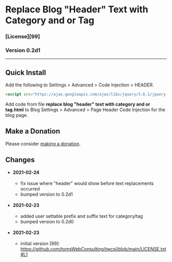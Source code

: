 # Replace Blog "Header" Text with Category and or Tag

### [License][99]

### Version 0.2d1

---

## Quick Install

Add the following to Settings > Advanced > Code Injection > HEADER.

```html
<script src="https://ajax.googleapis.com/ajax/libs/jquery/3.6.1/jquery.min.js"></script>
```

Add code from file **replace blog "header" text with category and or tag.html**
to Blog Settings > Advanced > Page Header Code Injection for the blog page.

## Make a Donation

Please consider [making a donation](https://github.com/tomsWebConsulting/twcsl#make-a-donation).

## Changes

* **2021-02-24**
<br><br>
  * fix issue where "header" would show before text replacements occurred
  * bumped version to 0.2d1
  <br><br>
* **2021-02-23**
<br><br>
  * added user settable prefix and suffix text for category/tag
  * bumped version to 0.2d0
  <br><br>
* **2021-02-23**
<br><br>
  * initial version
[99]: https://github.com/tomsWebConsulting/twcsl/blob/main/LICENSE.txt#L1

